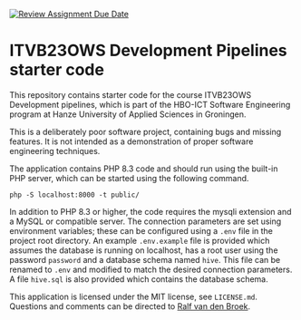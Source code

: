 [![Review Assignment Due Date](https://classroom.github.com/assets/deadline-readme-button-22041afd0340ce965d47ae6ef1cefeee28c7c493a6346c4f15d667ab976d596c.svg)](https://classroom.github.com/a/NVbgQ6vU)
# ITVB23OWS Development Pipelines starter code

This repository contains starter code for the course ITVB23OWS Development pipelines,
which is part of the HBO-ICT Software Engineering program at Hanze University of
Applied Sciences in Groningen.

This is a deliberately poor software project, containing bugs and missing features. It
is not intended as a demonstration of proper software engineering techniques.

The application contains PHP 8.3 code and should run using the built-in PHP server,
which can be started using the following command.

```
php -S localhost:8000 -t public/
```

In addition to PHP 8.3 or higher, the code requires the mysqli extension and a MySQL
or compatible server. The connection parameters are set using environment variables;
these can be configured using a `.env` file in the project root directory. An example
`.env.example` file is provided which assumes the database is running on localhost, has
a root user using the password `password` and a database schema named `hive`. This
file can be renamed to `.env` and modified to match the desired connection parameters.
A file `hive.sql` is also provided which contains the database schema.

This application is licensed under the MIT license, see `LICENSE.md`. Questions
and comments can be directed to
[Ralf van den Broek](https://github.com/ralfvandenbroek).